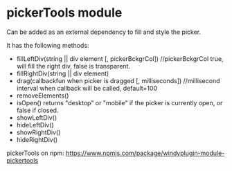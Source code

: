 pickerTools module
==================

Can be added as an external dependency to fill and style the picker.  

It has the following methods:


- fillLeftDiv(string || div element  [, pickerBckgrCol])  //pickerBckgrCol true,  will fill the right div,  false is transparent.
- fillRightDiv(string || div element)
- drag(callbackfun when picker is dragged [, milliseconds]) //millisecond interval when callback will be called,  default=100
- removeElements()
- isOpen() returns "desktop" or "mobile" if the picker is currently open,  or false if closed.
- showLeftDiv()
- hideLeftDiv()
- showRightDiv()
- hideRightDiv()

pickerTools on npm:  https://www.npmjs.com/package/windyplugin-module-pickertools

  
